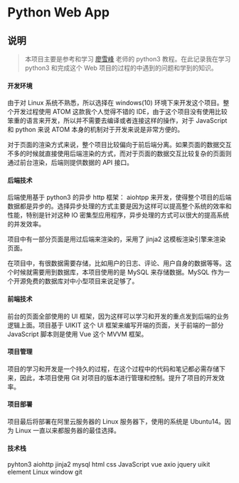 # Python Web App

## 说明

> 本项目主要是参考和学习 [廖雪峰](https://www.liaoxuefeng.com/wiki/0014316089557264a6b348958f449949df42a6d3a2e542c000) 老师的 python3 教程。在此记录我在学习 python3 和完成这个 Web 项目的过程的中遇到的问题和学到的知识。

#### 开发环境

由于对 Linux 系统不熟悉，所以选择在 windows(10) 环境下来开发这个项目。整个开发过程使用 ATOM 这款我个人觉得不错的 IDE，由于这个项目没有使用比较笨重的语言来开发，所以并不需要去编译或者连接这样的操作，对于 JavaScript 和 python 来说 ATOM 本身的机制对于开发来说是非常方便的。

对于页面的渲染方式来说，整个项目比较偏向于前后端分离。如果页面的数据交互不多的时候就直接使用后端渲染的方式，而对于页面的数据交互比较复杂的页面则通过前台渲染，后端则提供数据的 API 接口。

#### 后端技术

后端使用基于 python3 的异步 http 框架： aiohtpp 来开发，使得整个项目的后端数据都是异步的。选择异步处理的方式主要是因为这样可以提高整个系统的效率和性能，特别是针对这种 IO 密集型应用程序，异步处理的方式可以很大的提高系统的并发效率。

项目中有一部分页面是用过后端来渲染的，采用了 jinja2 这模板渲染引擎来渲染页面。

在项目中，有很数据需要存储，比如用户的日志、评论、用户自身的数据等等。这个时候就需要用到数据库，本项目使用的是 MySQL 来存储数据。MySQL 作为一个开源免费的数据库对中小型项目来说足够了。

#### 前端技术

前台的页面全部使用的 UI 框架，因为这样可以学习和开发的重点发到后端的业务逻辑上面。项目基于 UIKIT 这个 UI 框架来编写开端的页面，关于前端的一部分 JavaScript 脚本则是使用 Vue 这个 MVVM 框架。

#### 项目管理

项目的学习和开发是一个持久的过程，在这个过程中的代码和笔记都必需存储下来，因此，本项目使用 Git 对项目的版本进行管理和控制。提升了项目的开发效率。

#### 项目部署

项目最后将部署在阿里云服务器的 Linux 服务器下，使用的系统是 Ubuntu14。因为 Linux 一直以来都服务器的最佳选择。


#### 技术栈
pyhton3 aiohttp jinja2 mysql html css JavaScript vue axio jquery uikit element Linux window git 
